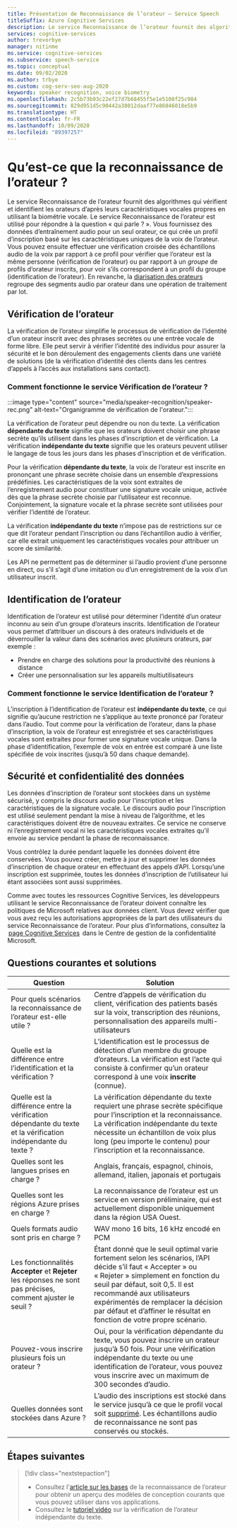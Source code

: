 ```yaml
---
title: Présentation de Reconnaissance de l’orateur – Service Speech
titleSuffix: Azure Cognitive Services
description: Le service Reconnaissance de l’orateur fournit des algorithmes qui vérifient et identifient les orateurs d’après leurs caractéristiques vocales propres en utilisant la biométrie vocale. Le service Reconnaissance de l’orateur est utilisé pour répondre à la question « qui parle ? ». Cet article est une présentation des avantages et des capacités du service Reconnaissance de l’orateur.
services: cognitive-services
author: trevorbye
manager: nitinme
ms.service: cognitive-services
ms.subservice: speech-service
ms.topic: conceptual
ms.date: 09/02/2020
ms.author: trbye
ms.custom: cog-serv-seo-aug-2020
keywords: speaker recognition, voice biometry
ms.openlocfilehash: 2c5b73b93c22ef27d7b68455f5e1e5108f25c984
ms.sourcegitcommit: 829d951d5c90442a38012daaf77e86046018e5b9
ms.translationtype: HT
ms.contentlocale: fr-FR
ms.lasthandoff: 10/09/2020
ms.locfileid: "89397257"
---
```

# <a name="what-is-speaker-recognition"></a>Qu’est-ce que la reconnaissance de l’orateur ?

Le service Reconnaissance de l’orateur fournit des algorithmes qui vérifient et identifient les orateurs d’après leurs caractéristiques vocales propres en utilisant la biométrie vocale. Le service Reconnaissance de l’orateur est utilisé pour répondre à la question « qui parle ? ». Vous fournissez des données d’entraînement audio pour un seul orateur, ce qui crée un profil d’inscription basé sur les caractéristiques uniques de la voix de l’orateur. Vous pouvez ensuite effectuer une vérification croisée des échantillons audio de la voix par rapport à ce profil pour vérifier que l’orateur est la même personne (vérification de l’orateur) ou par rapport à un *groupe* de profils d’orateur inscrits, pour voir s’ils correspondent à un profil du groupe (identification de l’orateur). En revanche, la [diarisation des orateurs](batch-transcription.md#speaker-separation-diarization) regroupe des segments audio par orateur dans une opération de traitement par lot.

## <a name="speaker-verification"></a>Vérification de l’orateur

La vérification de l’orateur simplifie le processus de vérification de l’identité d’un orateur inscrit avec des phrases secrètes ou une entrée vocale de forme libre. Elle peut servir à vérifier l’identité des individus pour assurer la sécurité et le bon déroulement des engagements clients dans une variété de solutions (de la vérification d’identité des clients dans les centres d’appels à l’accès aux installations sans contact).

### <a name="how-does-speaker-verification-work"></a>Comment fonctionne le service Vérification de l’orateur ?

:::image type="content" source="media/speaker-recognition/speaker-rec.png" alt-text="Organigramme de vérification de l'orateur.":::

La vérification de l’orateur peut dépendre ou non du texte. La vérification **dépendante du texte** signifie que les orateurs doivent choisir une phrase secrète qu’ils utilisent dans les phases d’inscription et de vérification. La vérification **indépendante du texte** signifie que les orateurs peuvent utiliser le langage de tous les jours dans les phases d’inscription et de vérification.

Pour la vérification **dépendante du texte**, la voix de l’orateur est inscrite en prononçant une phrase secrète choisie dans un ensemble d’expressions prédéfinies. Les caractéristiques de la voix sont extraites de l’enregistrement audio pour constituer une signature vocale unique, activée dès que la phrase secrète choisie par l’utilisateur est reconnue. Conjointement, la signature vocale et la phrase secrète sont utilisées pour vérifier l’identité de l’orateur. 

La vérification **indépendante du texte** n’impose pas de restrictions sur ce que dit l’orateur pendant l’inscription ou dans l’échantillon audio à vérifier, car elle extrait uniquement les caractéristiques vocales pour attribuer un score de similarité. 

Les API ne permettent pas de déterminer si l’audio provient d’une personne en direct, ou s’il s’agit d’une imitation ou d’un enregistrement de la voix d’un utilisateur inscrit. 

## <a name="speaker-identification"></a>Identification de l’orateur

Identification de l’orateur est utilisé pour déterminer l’identité d’un orateur inconnu au sein d’un groupe d’orateurs inscrits. Identification de l’orateur vous permet d’attribuer un discours à des orateurs individuels et de déverrouiller la valeur dans des scénarios avec plusieurs orateurs, par exemple :

* Prendre en charge des solutions pour la productivité des réunions à distance 
* Créer une personnalisation sur les appareils multiutilisateurs

### <a name="how-does-speaker-identification-work"></a>Comment fonctionne le service Identification de l’orateur ?

L’inscription à l’identification de l’orateur est **indépendante du texte**, ce qui signifie qu’aucune restriction ne s’applique au texte prononcé par l’orateur dans l’audio. Tout comme pour la vérification de l’orateur, dans la phase d’inscription, la voix de l’orateur est enregistrée et ses caractéristiques vocales sont extraites pour former une signature vocale unique. Dans la phase d’identification, l’exemple de voix en entrée est comparé à une liste spécifiée de voix inscrites (jusqu’à 50 dans chaque demande).

## <a name="data-security-and-privacy"></a>Sécurité et confidentialité des données

Les données d’inscription de l’orateur sont stockées dans un système sécurisé, y compris le discours audio pour l’inscription et les caractéristiques de la signature vocale. Le discours audio pour l’inscription est utilisé seulement pendant la mise à niveau de l’algorithme, et les caractéristiques doivent être de nouveau extraites. Ce service ne conserve ni l’enregistrement vocal ni les caractéristiques vocales extraites qu’il envoie au service pendant la phase de reconnaissance. 

Vous contrôlez la durée pendant laquelle les données doivent être conservées. Vous pouvez créer, mettre à jour et supprimer les données d’inscription de chaque orateur en effectuant des appels d’API. Lorsqu’une inscription est supprimée, toutes les données d’inscription de l’utilisateur lui étant associées sont aussi supprimées. 

Comme avec toutes les ressources Cognitive Services, les développeurs utilisant le service Reconnaissance de l’orateur doivent connaître les politiques de Microsoft relatives aux données client. Vous devez vérifier que vous avez reçu les autorisations appropriées de la part des utilisateurs du service Reconnaissance de l’orateur. Pour plus d’informations, consultez la  [page Cognitive Services](https://azure.microsoft.com/support/legal/cognitive-services-compliance-and-privacy/)  dans le Centre de gestion de la confidentialité Microsoft. 

## <a name="common-questions-and-solutions"></a>Questions courantes et solutions

| Question | Solution |
|---------|----------|
| Pour quels scénarios la reconnaissance de l’orateur est-elle utile ? | Centre d’appels de vérification du client, vérification des patients basés sur la voix, transcription des réunions, personnalisation des appareils multi-utilisateurs|
| Quelle est la différence entre l’identification et la vérification ? | L’identification est le processus de détection d’un membre du groupe d’orateurs. La vérification est l’acte qui consiste à confirmer qu’un orateur correspond à une voix **inscrite** (connue).|
| Quelle est la différence entre la vérification dépendante du texte et la vérification indépendante du texte ? | La vérification dépendante du texte requiert une phrase secrète spécifique pour l’inscription et la reconnaissance. La vérification indépendante du texte nécessite un échantillon de voix plus long (peu importe le contenu) pour l’inscription et la reconnaissance.|
| Quelles sont les langues prises en charge ? | Anglais, français, espagnol, chinois, allemand, italien, japonais et portugais |
| Quelles sont les régions Azure prises en charge ? | La reconnaissance de l’orateur est un service en version préliminaire, qui est actuellement disponible uniquement dans la région USA Ouest.|
| Quels formats audio sont pris en charge ? | WAV mono 16 bits, 16 kHz encodé en PCM |
| Les fonctionnalités **Accepter** et **Rejeter** les réponses ne sont pas précises, comment ajuster le seuil ? | Étant donné que le seuil optimal varie fortement selon les scénarios, l’API décide s’il faut « Accepter » ou « Rejeter » simplement en fonction du seuil par défaut, soit 0,5. Il est recommandé aux utilisateurs expérimentés de remplacer la décision par défaut et d’affiner le résultat en fonction de votre propre scénario. |
| Pouvez-vous inscrire plusieurs fois un orateur ? | Oui, pour la vérification dépendante du texte, vous pouvez inscrire un orateur jusqu’à 50 fois. Pour une vérification indépendante du texte ou une identification de l’orateur, vous pouvez vous inscrire avec un maximum de 300 secondes d’audio. |
| Quelles données sont stockées dans Azure ? | L’audio des inscriptions est stocké dans le service jusqu’à ce que le profil vocal soit [supprimé](speaker-recognition-basics.md#deleting-voice-profile-enrollments). Les échantillons audio de reconnaissance ne sont pas conservés ou stockés. |

## <a name="next-steps"></a>Étapes suivantes

> [!div class="nextstepaction"]
> * Consultez l'[article sur les bases](speaker-recognition-basics.md) de la reconnaissance de l’orateur pour obtenir un aperçu des modèles de conception courants que vous pouvez utiliser dans vos applications.
> * Consultez le [tutoriel vidéo](https://azure.microsoft.com/resources/videos/speaker-recognition-text-independent-verification-developer-tutorial/) sur la vérification de l’orateur indépendante du texte.
